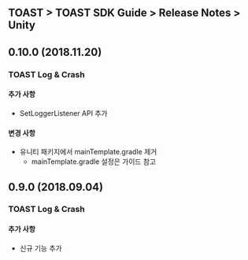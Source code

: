 ## TOAST > TOAST SDK Guide > Release Notes > Unity

## 0.10.0 (2018.11.20)

### TOAST Log & Crash

#### 추가 사항

* SetLoggerListener API 추가

#### 변경 사항

* 유니티 패키지에서 mainTemplate.gradle 제거
    * mainTemplate.gradle 설정은 가이드 참고

## 0.9.0 (2018.09.04)

### TOAST Log & Crash

#### 추가 사항

* 신규 기능 추가